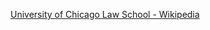 ﻿[University of Chicago Law School - Wikipedia](https://en.wikipedia.org/wiki/University_of_Chicago_Law_School)